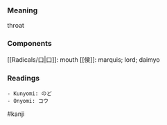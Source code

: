 ### Meaning

throat

### Components

[[Radicals/口|口]]: mouth [[侯]]: marquis; lord; daimyo

### Readings

```
- Kunyomi: のど
- Onyomi: コウ
```

#kanji